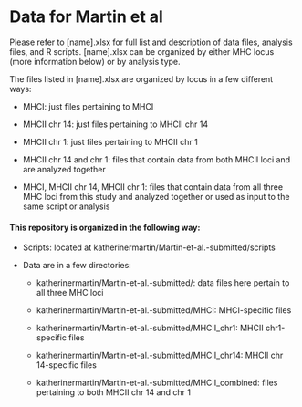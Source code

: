 # Data for Martin et al

Please refer to [name].xlsx for full list and description of data files, analysis files, and R scripts. [name].xlsx can be organized by either MHC locus (more information below) or by analysis type.

The files listed in [name].xlsx are organized by locus in a few different ways:

- MHCI: just files pertaining to MHCI
  
- MHCII chr 14: just files pertaining to MHCII chr 14
  
- MHCII chr 1: just files pertaining to MHCII chr 1
  
- MHCII chr 14 and chr 1: files that contain data from both MHCII loci and are analyzed together
  
- MHCI, MHCII chr 14, MHCII chr 1: files that contain data from all three MHC loci from this study and analyzed together or used as input to the same script or analysis
  

#### This repository is organized in the following way:

- Scripts: located at katherinermartin/Martin-et-al.-submitted/scripts
  
- Data are in a few directories:
  
  - katherinermartin/Martin-et-al.-submitted/: data files here pertain to all three MHC loci
  
  - katherinermartin/Martin-et-al.-submitted/MHCI: MHCI-specific files
  
  - katherinermartin/Martin-et-al.-submitted/MHCII_chr1: MHCII chr1-specific files
  
  - katherinermartin/Martin-et-al.-submitted/MHCII_chr14: MHCII chr 14-specific files
  
  - katherinermartin/Martin-et-al.-submitted/MHCII_combined: files pertaining to both MHCII chr 14 and chr 1
